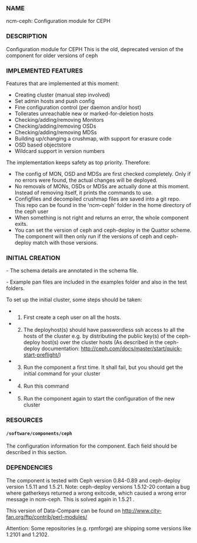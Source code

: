 
### NAME

ncm-ceph: Configuration module for CEPH

### DESCRIPTION

Configuration module for CEPH
This is the old, deprecated version of the component for older versions of ceph

### IMPLEMENTED FEATURES

Features that are implemented at this moment:

- Creating cluster (manual step involved)
- Set admin hosts and push config
- Fine configuration control (per daemon and/or host)
- Tollerates unreachable new or marked-for-deletion hosts
- Checking/adding/removing Monitors
- Checking/adding/removing OSDs
- Checking/adding/removing MDSs
- Building up/changing a crushmap, with support for erasure code
- OSD based objectstore
- Wildcard support in version numbers

The implementation keeps safety as top priority. Therefore:

- The config of MON, OSD and MDSs are first checked completely. Only if no errors were found, the actual changes will be deployed.
- No removals of MONs, OSDs or MDSs are actually done at this moment. Instead of removing itself, it prints the commands to use.
- Configfiles and decompiled crushmap files are saved into a git repo. This repo can be found in the 'ncm-ceph' folder in the home directory of the ceph user
- When something is not right and returns an error, the whole component exits.
- You can set the version of ceph and ceph-deploy in the Quattor scheme. The component will then only run if the versions of ceph and ceph-deploy match with those versions.

### INITIAL CREATION

\- The schema details are annotated in the schema file.

\- Example pan files are included in the examples folder and also in the test folders.

To set up the initial cluster, some steps should be taken:

- 1. First create a ceph user on all the hosts.
- 2. The deployhost(s) should have passwordless ssh access to all the hosts of the cluster
        e.g. by distributing the public key(s) of the ceph-deploy host(s) over the cluster hosts
            (As described in the ceph-deploy documentation:
                        http://ceph.com/docs/master/start/quick-start-preflight/)
- 3. Run the component a first time.
            It shall fail, but you should get the initial command for your cluster
- 4. Run this command
- 5. Run the component again to start the configuration of the new cluster

### RESOURCES

#### `/software/components/ceph`

The configuration information for the component.  Each field should
be described in this section.

### DEPENDENCIES

The component is tested with Ceph version 0.84-0.89 and ceph-deploy version 1.5.11 and 1.5.21.
Note: ceph-deploy versions 1.5.12-20 contain a bug where gatherkeys returned a wrong exitcode, which
caused a wrong error message in ncm-ceph. This is solved again in 1.5.21 .

This version of Data-Compare can be found on http://www.city-fan.org/ftp/contrib/perl-modules/

Attention: Some repositories (e.g. rpmforge) are shipping some versions like 1.2101 and 1.2102.
